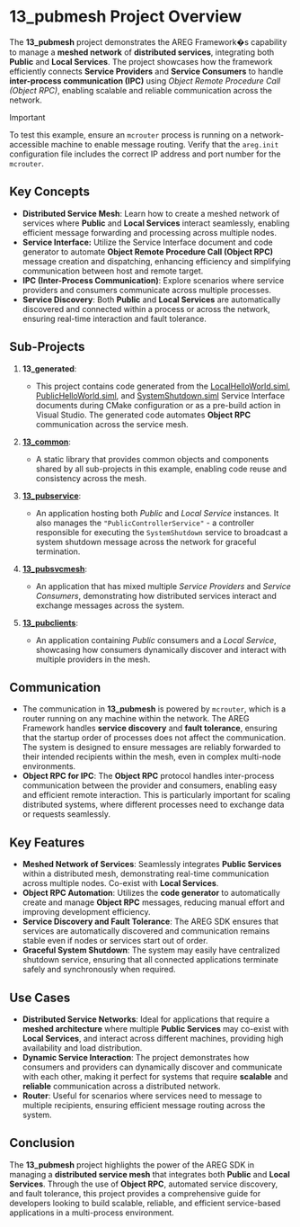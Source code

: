 # 13_pubmesh Project Overview

The **13_pubmesh** project demonstrates the AREG Framework�s capability to manage a **meshed network** of **distributed services**, integrating both **Public** and **Local Services**. The project showcases how the framework efficiently connects **Service Providers** and **Service Consumers** to handle **inter-process communication (IPC)** using *Object Remote Procedure Call (Object RPC)*, enabling scalable and reliable communication across the network.

> [!IMPORTANT]
> To test this example, ensure an `mcrouter` process is running on a network-accessible machine to enable message routing. Verify that the `areg.init` configuration file includes the correct IP address and port number for the `mcrouter`.

## Key Concepts

- **Distributed Service Mesh**: Learn how to create a meshed network of services where **Public** and **Local Services** interact seamlessly, enabling efficient message forwarding and processing across multiple nodes.
- **Service Interface:** Utilize the Service Interface document and code generator to automate **Object Remote Procedure Call (Object RPC)** message creation and dispatching, enhancing efficiency and simplifying communication between host and remote target.
- **IPC (Inter-Process Communication)**: Explore scenarios where service providers and consumers communicate across multiple processes.
- **Service Discovery**: Both **Public** and **Local Services** are automatically discovered and connected within a process or across the network, ensuring real-time interaction and fault tolerance.
  
## Sub-Projects

1. **13_generated**:
   - This project contains code generated from the [LocalHelloWorld.siml](./services/LocalHelloWorld.siml), [PublicHelloWorld.siml](./services/PublicHelloWorld.siml), and [SystemShutdown.siml](./services/SystemShutdown.siml) Service Interface documents during CMake configuration or as a pre-build action in Visual Studio. The generated code automates **Object RPC** communication across the service mesh.

2. **[13_common](./common/)**:
   - A static library that provides common objects and components shared by all sub-projects in this example, enabling code reuse and consistency across the mesh.

3. **[13_pubservice](./pubservice/)**:
   - An application hosting both *Public* and *Local Service* instances. It also manages the `"PublicControllerService"` - a controller responsible for executing the `SystemShutdown` service to broadcast a system shutdown message across the network for graceful termination.

4. **[13_pubsvcmesh](./pubsvcmesh/)**:
   - An application that has mixed multiple *Service Providers* and *Service Consumers*, demonstrating how distributed services interact and exchange messages across the system.

5. **[13_pubclients](./pubclients/)**:
   - An application containing *Public* consumers and a *Local Service*, showcasing how consumers dynamically discover and interact with multiple providers in the mesh.

## Communication

- The communication in **13_pubmesh** is powered by `mcrouter`, which is a router running on any machine within the network. The AREG Framework handles **service discovery** and **fault tolerance**, ensuring that the startup order of processes does not affect the communication. The system is designed to ensure messages are reliably forwarded to their intended recipients within the mesh, even in complex multi-node environments.
- **Object RPC for IPC**: The **Object RPC** protocol handles inter-process communication between the provider and consumers, enabling easy and efficient remote interaction. This is particularly important for scaling distributed systems, where different processes need to exchange data or requests seamlessly.

## Key Features

- **Meshed Network of Services**: Seamlessly integrates **Public Services** within a distributed mesh, demonstrating real-time communication across multiple nodes. Co-exist with **Local Services**.
- **Object RPC Automation**: Utilizes the **code generator** to automatically create and manage **Object RPC** messages, reducing manual effort and improving development efficiency.
- **Service Discovery and Fault Tolerance**: The AREG SDK ensures that services are automatically discovered and communication remains stable even if nodes or services start out of order.
- **Graceful System Shutdown**: The system may easily have centralized shutdown service, ensuring that all connected applications terminate safely and synchronously when required.

## Use Cases

- **Distributed Service Networks**: Ideal for applications that require a **meshed architecture** where multiple **Public Services** may co-exist with **Local Services**, and interact across different machines, providing high availability and load distribution.
- **Dynamic Service Interaction**: The project demonstrates how consumers and providers can dynamically discover and communicate with each other, making it perfect for systems that require **scalable** and **reliable** communication across a distributed network.
- **Router**: Useful for scenarios where services need to message to multiple recipients, ensuring efficient message routing across the system.

## Conclusion

The **13_pubmesh** project highlights the power of the AREG SDK in managing a **distributed service mesh** that integrates both **Public** and **Local Services**. Through the use of **Object RPC**, automated service discovery, and fault tolerance, this project provides a comprehensive guide for developers looking to build scalable, reliable, and efficient service-based applications in a multi-process environment.
